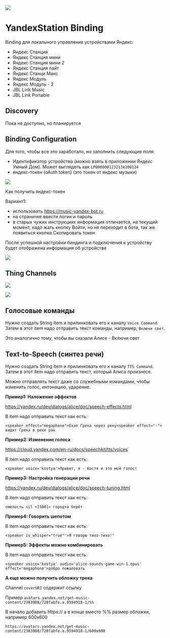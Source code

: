 ![](docs/images/yandex-mini.jpg)
# YandexStation Binding

Binding для локального управления устройствами Яндекс:

- Яндекс Станция
- Яндекс Станция мини
- Яндекс Станция мини 2
- Яндекс Станция лайт
- Яндекс Станци Макс
- Яндекс Модуль
- Яндекс Модуль - 2
- JBL Link Music
- JBL Link Portable

## Discovery

Пока не доступно, но планируется

## Binding Configuration

Для того, чтобы все это заработало, но заполнить следующие поля:

- Идентификатор устройства (можно взять в приложении Яндекс Умный Дом). Может выглядеть как `LP0000001232134200124`
- яндекс-токен (oAuth token) (это токен от яндекс музыки)

![](docs/images/config-01.png)

Как получить яндекс-токен

Вариант1:
- использовать https://music-yandex-bot.ru
- на страничке ввести логин и пароль
- в старых чужих инструкциях информация отличается, на текущий момент, надо жать кнопку Войти, но не переходит в бота, так же появиться кнопка Скопировать токен

После успешной настройки биндинга и подключения к устройству будет отображена информация об устройстве

![](docs/images/configured.png)

## Thing Channels

![](docs/images/config-02.png)

![](docs/images/yandex-station-group-item.png)

## Голосовые команды

Нужно создать String item и прилинковать его к каналу `Voice Command`. Затем в этот item надо отправить текст команды, например, `Включи свет`.

Это аналогично тому, чтобы вы сказали Алисе - Включи свет

## Text-to-Speech (синтез речи)

Нужно создать String item и прилинковать его к каналу `TTS Command`. Затем в этот item надо отправить текст, который Алиса произнесе.

Можно отправлять текст даже со служебными командами, чтобы изменить голос, интонацию, ударение.

**Пример1: Наложение эффектов**

https://yandex.ru/dev/dialogs/alice/doc/speech-effects.html

В item надо отправить текст как есть:

`<speaker effect="megaphone">Ехал Грека через реку<speaker effect="-"> видит Грека в реке рак`

**Пример2: Изменение голоса**

https://cloud.yandex.com/en-ru/docs/speechkit/tts/voices

В item надо отправить текст как есть:

`<speaker voice='kostya'>Привет, я - Костя и это мой голос!`

**Пример3: Настройка генерации речи**

https://yandex.ru/dev/dialogs/alice/doc/speech-tuning.html

В item надо отправить текст как есть:

`смелость sil <[500]> город+а берёт`

**Пример4: Говорить шепотом**

В item надо отправить текст как есть:

`<speaker is_whisper="true"'>Я говорю тихо-тихо!"`

**Пример5: Эффекты можно комбинировать**

В item надо отправить текст как есть:

`<speaker voice='kostya' audio='alice-sounds-game-win-1.opus' effect='megaphone'>добро пожаловать`


**А еще можно получить обложку трека**

Channel `coverURI` содержит ссылку

Пример `avatars.yandex.net/get-music-content/2383988/728fabfe.a.9594918-1/%%`

В начало добавить https:// а в конце вместо %% размер обложки, например 600x600

`https://avatars.yandex.net/get-music-content/2383988/728fabfe.a.9594918-1/600x600`
